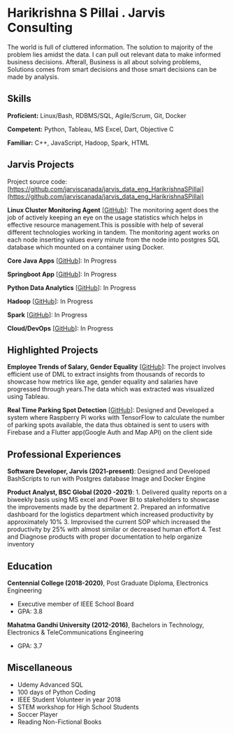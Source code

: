# Harikrishna S Pillai . Jarvis Consulting

The world is full of cluttered information. The solution to majority of the problem lies amidst the data. I can pull out relevant data to make informed business decisions. Afterall, Business is all about solving problems, Solutions comes from smart decisions and those smart decisions can be made by analysis.

## Skills

**Proficient:** Linux/Bash, RDBMS/SQL, Agile/Scrum, Git, Docker

**Competent:** Python, Tableau, MS Excel, Dart, Objective C

**Familiar:** C++, JavaScript, Hadoop, Spark, HTML

## Jarvis Projects

Project source code: [https://github.com/jarviscanada/jarvis_data_eng_HarikrishnaSPillai](https://github.com/jarviscanada/jarvis_data_eng_HarikrishnaSPillai)


**Linux Cluster Monitoring Agent** [[GitHub](https://github.com/jarviscanada/jarvis_data_eng_HarikrishnaSPillai/tree/master/linux_sql)]: The monitoring agent does the job of actively keeping an eye on the usage statistics which helps in effective resource management.This is possible with help of several different technologies working in tandem. The monitoring agent works on each node inserting values every minute from the node into postgres SQL database which mounted on a container using Docker.

**Core Java Apps** [[GitHub](https://github.com/jarviscanada/jarvis_data_eng_HarikrishnaSPillai/tree/master/core_java)]: In Progress

**Springboot App** [[GitHub](https://github.com/jarviscanada/jarvis_data_eng_HarikrishnaSPillai/tree/master/springboot)]: In Progress

**Python Data Analytics** [[GitHub](https://github.com/jarviscanada/jarvis_data_eng_HarikrishnaSPillai/tree/master/python_data_anlytics)]: In Progress

**Hadoop** [[GitHub](https://github.com/jarviscanada/jarvis_data_eng_HarikrishnaSPillai/tree/master/hadoop)]: In Progress

**Spark** [[GitHub](https://github.com/jarviscanada/jarvis_data_eng_HarikrishnaSPillai/tree/master/spark)]: In Progress

**Cloud/DevOps** [[GitHub](https://github.com/jarviscanada/jarvis_data_eng_HarikrishnaSPillai/tree/master/cloud_devops)]: In Progress


## Highlighted Projects
**Employee Trends of Salary, Gender Equality** [[GitHub](https://github.com/HarikrishnaSPillai/SQL-employees)]: The project involves efficient use of DML to extract insights from thousands of records to showcase how metrics like age, gender equality and salaries have progressed through years.The data which was extracted was visualized using Tableau.

**Real Time Parking Spot Detection** [[GitHub](https://github.com/HarikrishnaSPillai/)]: Designed and Developed a system where Raspberry Pi works with TensorFlow to calculate the number of parking spots available, the data thus obtained is sent to users with Firebase and a Flutter app(Google Auth and Map API) on the client side


## Professional Experiences

**Software Developer, Jarvis (2021-present)**: Designed and Developed BashScripts to run with Postgres database Image and Docker Engine

**Product Analyst, BSC Global (2020 -2021)**: 1. Delivered quality reports on a biweekly basis using MS excel and Power BI to stakeholders to showcase the improvements made by the department
 2. Prepared an informative dashboard for the logistics department which increased productivity by approximately 10%
 3. Improvised the current SOP which increased the productivity by 25% with almost similar or decreased human effort
 4. Test and Diagnose products with proper documentation to help organize inventory


## Education
**Centennial College (2018-2020)**, Post Graduate Diploma, Electronics Engineering
- Executive member of IEEE School Board
- GPA: 3.8

**Mahatma Gandhi University (2012-2016)**, Bachelors in Technology, Electronics & TeleCommunications Engineering
- GPA: 3.7


## Miscellaneous
- Udemy Advanced SQL
- 100 days of Python Coding
- IEEE Student Volunteer in year 2018
- STEM workshop for High School Students
- Soccer Player
- Reading Non-Fictional Books